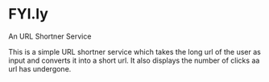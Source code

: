 # FYI.ly
An URL Shortner Service

This is a simple URL shortner service which takes the long url of the user as input and converts it into a short url. It also displays the number of clicks aa url has undergone.

